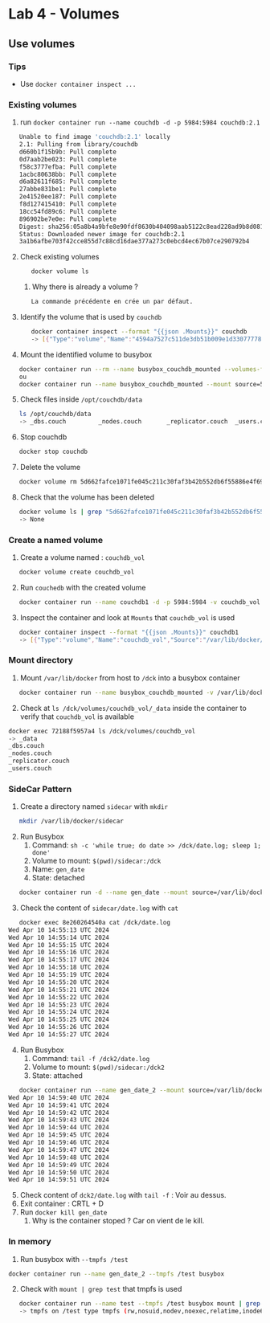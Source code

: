 # Lab 4 - Volumes

## Use volumes

### Tips

- Use `docker container inspect ...`

### Existing volumes

1. run `docker container run --name couchdb -d -p 5984:5984 couchdb:2.1`
```bash
   Unable to find image 'couchdb:2.1' locally
   2.1: Pulling from library/couchdb
   d660b1f15b9b: Pull complete 
   0d7aab2be023: Pull complete 
   f58c3777efba: Pull complete 
   1acbc80638bb: Pull complete 
   d6a82611f685: Pull complete 
   27abbe831be1: Pull complete 
   2e41520ee187: Pull complete 
   f8d127415410: Pull complete 
   18cc54fd89c6: Pull complete 
   896902be7e0e: Pull complete 
   Digest: sha256:05a8b4a9bfe8e90fdf8630b404098aab5122c8ead228ad9b8d081309266b1cfb
   Status: Downloaded newer image for couchdb:2.1
   3a1b6afbe703f42cce855d7c88cd16dae377a273c0ebcd4ec67b07ce290792b4
```
2. Check existing volumes
   ```bash
      docker volume ls
   ```
   1. Why there is already a volume ?
   ```bash
      La commande précédente en crée un par défaut.
   ```
3. Identify the volume that is used by `couchdb`
   ```bash
      docker container inspect --format "{{json .Mounts}}" couchdb
      -> [{"Type":"volume","Name":"4594a7527c511de3db51b009e1d33077778e70925ae28fce9c1fd55aa94b1263","Source":"/var/lib/docker/volumes/4594a7527c511de3db51b009e1d33077778e70925ae28fce9c1fd55aa94b1263/_data","Destination":"/opt/couchdb/data","Driver":"local","Mode":"","RW":true,"Propagation":""}]
   ```
4. Mount the identified volume to busybox
```bash
   docker container run --rm --name busybox_couchdb_mounted --volumes-from=couchdb busybox
   ou
   docker container run --name busybox_couchdb_mounted --mount source=5d662fafce1071fe045c211c30faf3b42b552db6f55886e4f69971ab31714751,target=/opt/couchdb/data,type=volume busybox
```
5. Check files inside `/opt/couchdb/data`
```bash
   ls /opt/couchdb/data
   -> _dbs.couch         _nodes.couch       _replicator.couch  _users.couch
```
6. Stop couchdb
```bash
   docker stop couchdb
```
7. Delete the volume
```bash
   docker volume rm 5d662fafce1071fe045c211c30faf3b42b552db6f55886e4f69971ab31714751
```
8. Check that the volume has been deleted
```bash
   docker volume ls | grep "5d662fafce1071fe045c211c30faf3b42b552db6f55886e4f69971ab31714751"
   -> None
```

### Create a named volume

1. Create a volume named : `couchdb_vol`
```bash
   docker volume create couchdb_vol
```
2. Run `couchedb` with the created volume
```bash
   docker container run --name couchdb1 -d -p 5984:5984 -v couchdb_vol:/opt/couchdb/data couchdb:2.1
```
3. Inspect the container and look at `Mounts` that `couchdb_vol` is used
```bash
   docker container inspect --format "{{json .Mounts}}" couchdb1                                                        1 ↵
   -> [{"Type":"volume","Name":"couchdb_vol","Source":"/var/lib/docker/volumes/couchdb_vol/_data","Destination":"/opt/couchdb/data","Driver":"local","Mode":"z","RW":true,"Propagation":""}]
```

### Mount directory

1. Mount `/var/lib/docker` from host to `/dck` into a busybox container
```bash
   docker container run --name busybox_couchdb_mounted -v /var/lib/docker:/dck busybox
```
2. Check at `ls /dck/volumes/couchdb_vol/_data` inside the container to verify that `couchdb_vol` is available
```bash
docker exec 72188f5957a4 ls /dck/volumes/couchdb_vol
-> _data                                             
_dbs.couch
_nodes.couch
_replicator.couch
_users.couch
```

### SideCar Pattern

1. Create a directory named `sidecar` with `mkdir`
```bash
   mkdir /var/lib/docker/sidecar
```
2. Run Busybox
   1. Command: `sh -c 'while true; do date >> /dck/date.log; sleep 1; done'`
   2. Volume to mount: `$(pwd)/sidecar:/dck`
   3. Name: `gen_date`
   4. State: detached
```bash
   docker container run -d --name gen_date --mount source=/var/lib/docker/sidecar,target=/dck,type=bind busybox sh -c 'while true; do date >> /dck/date.log; sleep 1; done'
```
3. Check the content of `sidecar/date.log` with `cat`
```bash
   docker exec 8e260264540a cat /dck/date.log        
Wed Apr 10 14:55:13 UTC 2024
Wed Apr 10 14:55:14 UTC 2024
Wed Apr 10 14:55:15 UTC 2024
Wed Apr 10 14:55:16 UTC 2024
Wed Apr 10 14:55:17 UTC 2024
Wed Apr 10 14:55:18 UTC 2024
Wed Apr 10 14:55:19 UTC 2024
Wed Apr 10 14:55:20 UTC 2024
Wed Apr 10 14:55:21 UTC 2024
Wed Apr 10 14:55:22 UTC 2024
Wed Apr 10 14:55:23 UTC 2024
Wed Apr 10 14:55:24 UTC 2024
Wed Apr 10 14:55:25 UTC 2024
Wed Apr 10 14:55:26 UTC 2024
Wed Apr 10 14:55:27 UTC 2024
```
4. Run Busybox
   1. Command: `tail -f /dck2/date.log`
   2. Volume to mount: `$(pwd)/sidecar:/dck2`
   3. State: attached
```bash
   docker container run --name gen_date_2 --mount source=/var/lib/docker/sidecar,target=/dck2,type=bind busybox sh -c 'tail -f /dck2/date.log'
Wed Apr 10 14:59:40 UTC 2024
Wed Apr 10 14:59:41 UTC 2024
Wed Apr 10 14:59:42 UTC 2024
Wed Apr 10 14:59:43 UTC 2024
Wed Apr 10 14:59:44 UTC 2024
Wed Apr 10 14:59:45 UTC 2024
Wed Apr 10 14:59:46 UTC 2024
Wed Apr 10 14:59:47 UTC 2024
Wed Apr 10 14:59:48 UTC 2024
Wed Apr 10 14:59:49 UTC 2024
Wed Apr 10 14:59:50 UTC 2024
Wed Apr 10 14:59:51 UTC 2024
```
5. Check content of `dck2/date.log` with `tail -f` : Voir au dessus.
6. Exit container : CRTL + D
7. Run `docker kill gen_date`
   1. Why is the container stoped ? Car on vient de le kill.

### In memory 

1. Run busybox with `--tmpfs /test`
```bash
docker container run --name gen_date_2 --tmpfs /test busybox
```
2. Check with `mount | grep test` that tmpfs is used 
```bash
   docker container run --name test --tmpfs /test busybox mount | grep test
   -> tmpfs on /test type tmpfs (rw,nosuid,nodev,noexec,relatime,inode64)
```
